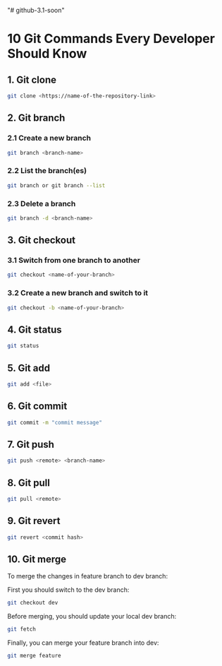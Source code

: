 "# github-3.1-soon" 

# 10 Git Commands Every Developer Should Know

## 1. Git clone

```sh
git clone <https://name-of-the-repository-link>
```

## 2. Git branch

### 2.1 Create a new branch

```sh
git branch <branch-name>
```

### 2.2 List the branch(es)

```sh
git branch or git branch --list
```

### 2.3 Delete a branch

```sh
git branch -d <branch-name>
```

## 3. Git checkout

### 3.1 Switch from one branch to another

```sh
git checkout <name-of-your-branch>
```

### 3.2 Create a new branch and switch to it

```sh
git checkout -b <name-of-your-branch>
```

## 4. Git status

```sh
git status
```

## 5. Git add

```sh
git add <file>
```

## 6. Git commit

```sh
git commit -m "commit message"
```

## 7. Git push

```sh
git push <remote> <branch-name>
```

## 8. Git pull

```sh
git pull <remote>
```

## 9. Git revert

```sh
git revert <commit hash>
```

## 10. Git merge

To merge the changes in feature branch to dev branch:

First you should switch to the dev branch:

```sh
git checkout dev
```

Before merging, you should update your local dev branch:

```sh
git fetch
```

Finally, you can merge your feature branch into dev:

```sh
git merge feature
```

